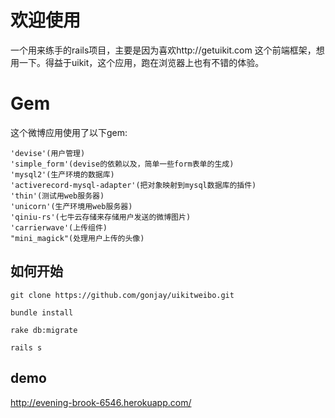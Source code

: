 # 欢迎使用
一个用来练手的rails项目，主要是因为喜欢http://getuikit.com 这个前端框架，想用一下。得益于uikit，这个应用，跑在浏览器上也有不错的体验。

# Gem

这个微博应用使用了以下gem:
      
  	'devise'(用户管理)
    'simple_form'(devise的依赖以及，简单一些form表单的生成)
    'mysql2'(生产环境的数据库)
    'activerecord-mysql-adapter'(把对象映射到mysql数据库的插件)
    'thin'(测试用web服务器)
    'unicorn'(生产环境用web服务器)
    'qiniu-rs'(七牛云存储来存储用户发送的微博图片)
    'carrierwave'(上传组件)
    "mini_magick"(处理用户上传的头像)

## 如何开始
	git clone https://github.com/gonjay/uikitweibo.git
	
	bundle install
	
	rake db:migrate
	
	rails s
	

## demo

http://evening-brook-6546.herokuapp.com/